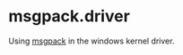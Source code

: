 # msgpack.driver

Using [msgpack](https://github.com/msgpack/msgpack-c/tree/cpp_master) in the windows kernel driver.
